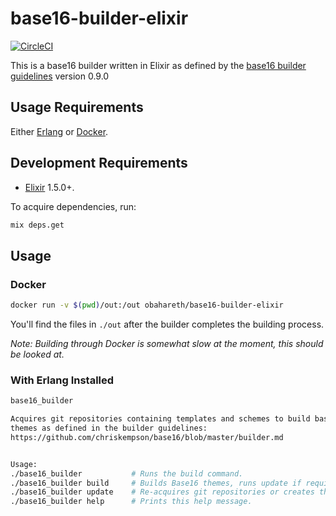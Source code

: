 # base16-builder-elixir
[![CircleCI](https://circleci.com/gh/obahareth/base16-builder-elixir.svg?style=svg)](https://circleci.com/gh/obahareth/base16-builder-elixir)

This is a base16 builder written in Elixir as defined by the [base16 builder guidelines](https://github.com/chriskempson/base16/blob/39d01a0248c7b28863ebafca66d7e1f5ca867b13/builder.md) version 0.9.0


## Usage Requirements
Either [Erlang](http://erlang.org) or [Docker](https://docker.com).

## Development Requirements
* [Elixir](https://elixir-lang.org) 1.5.0+.

To acquire dependencies, run:

```bash
mix deps.get
```

## Usage

### Docker

```bash
docker run -v $(pwd)/out:/out obahareth/base16-builder-elixir
```

You'll find the files in `./out` after the builder completes the building process. 

_Note: Building through Docker is somewhat slow at the moment, this should be looked at._

### With Erlang Installed

```bash
base16_builder

Acquires git repositories containing templates and schemes to build base16
themes as defined in the builder guidelines:
https://github.com/chriskempson/base16/blob/master/builder.md


Usage:
./base16_builder           # Runs the build command.
./base16_builder build     # Builds Base16 themes, runs update if required repositories don't exist.
./base16_builder update    # Re-acquires git repositories or creates them if they don't exist.
./base16_builder help      # Prints this help message.
```

